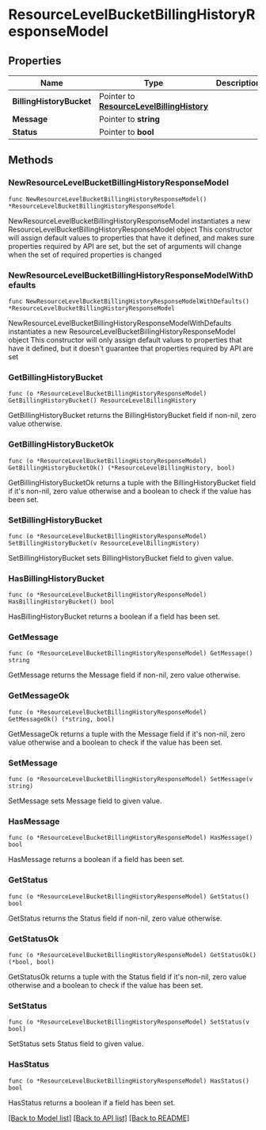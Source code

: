 # ResourceLevelBucketBillingHistoryResponseModel

## Properties

Name | Type | Description | Notes
------------ | ------------- | ------------- | -------------
**BillingHistoryBucket** | Pointer to [**ResourceLevelBillingHistory**](ResourceLevelBillingHistory.md) |  | [optional] 
**Message** | Pointer to **string** |  | [optional] 
**Status** | Pointer to **bool** |  | [optional] 

## Methods

### NewResourceLevelBucketBillingHistoryResponseModel

`func NewResourceLevelBucketBillingHistoryResponseModel() *ResourceLevelBucketBillingHistoryResponseModel`

NewResourceLevelBucketBillingHistoryResponseModel instantiates a new ResourceLevelBucketBillingHistoryResponseModel object
This constructor will assign default values to properties that have it defined,
and makes sure properties required by API are set, but the set of arguments
will change when the set of required properties is changed

### NewResourceLevelBucketBillingHistoryResponseModelWithDefaults

`func NewResourceLevelBucketBillingHistoryResponseModelWithDefaults() *ResourceLevelBucketBillingHistoryResponseModel`

NewResourceLevelBucketBillingHistoryResponseModelWithDefaults instantiates a new ResourceLevelBucketBillingHistoryResponseModel object
This constructor will only assign default values to properties that have it defined,
but it doesn't guarantee that properties required by API are set

### GetBillingHistoryBucket

`func (o *ResourceLevelBucketBillingHistoryResponseModel) GetBillingHistoryBucket() ResourceLevelBillingHistory`

GetBillingHistoryBucket returns the BillingHistoryBucket field if non-nil, zero value otherwise.

### GetBillingHistoryBucketOk

`func (o *ResourceLevelBucketBillingHistoryResponseModel) GetBillingHistoryBucketOk() (*ResourceLevelBillingHistory, bool)`

GetBillingHistoryBucketOk returns a tuple with the BillingHistoryBucket field if it's non-nil, zero value otherwise
and a boolean to check if the value has been set.

### SetBillingHistoryBucket

`func (o *ResourceLevelBucketBillingHistoryResponseModel) SetBillingHistoryBucket(v ResourceLevelBillingHistory)`

SetBillingHistoryBucket sets BillingHistoryBucket field to given value.

### HasBillingHistoryBucket

`func (o *ResourceLevelBucketBillingHistoryResponseModel) HasBillingHistoryBucket() bool`

HasBillingHistoryBucket returns a boolean if a field has been set.

### GetMessage

`func (o *ResourceLevelBucketBillingHistoryResponseModel) GetMessage() string`

GetMessage returns the Message field if non-nil, zero value otherwise.

### GetMessageOk

`func (o *ResourceLevelBucketBillingHistoryResponseModel) GetMessageOk() (*string, bool)`

GetMessageOk returns a tuple with the Message field if it's non-nil, zero value otherwise
and a boolean to check if the value has been set.

### SetMessage

`func (o *ResourceLevelBucketBillingHistoryResponseModel) SetMessage(v string)`

SetMessage sets Message field to given value.

### HasMessage

`func (o *ResourceLevelBucketBillingHistoryResponseModel) HasMessage() bool`

HasMessage returns a boolean if a field has been set.

### GetStatus

`func (o *ResourceLevelBucketBillingHistoryResponseModel) GetStatus() bool`

GetStatus returns the Status field if non-nil, zero value otherwise.

### GetStatusOk

`func (o *ResourceLevelBucketBillingHistoryResponseModel) GetStatusOk() (*bool, bool)`

GetStatusOk returns a tuple with the Status field if it's non-nil, zero value otherwise
and a boolean to check if the value has been set.

### SetStatus

`func (o *ResourceLevelBucketBillingHistoryResponseModel) SetStatus(v bool)`

SetStatus sets Status field to given value.

### HasStatus

`func (o *ResourceLevelBucketBillingHistoryResponseModel) HasStatus() bool`

HasStatus returns a boolean if a field has been set.


[[Back to Model list]](../README.md#documentation-for-models) [[Back to API list]](../README.md#documentation-for-api-endpoints) [[Back to README]](../README.md)


